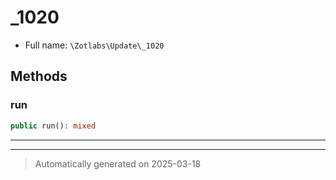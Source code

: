 
# _1020





* Full name: `\Zotlabs\Update\_1020`




## Methods


### run



```php
public run(): mixed
```












***


***
> Automatically generated on 2025-03-18
